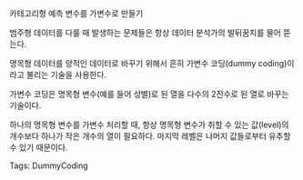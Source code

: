 카테고리형 예측 변수를 가변수로 만들기

범주형 데이터를 다룰 때 발생하는 문제들은 항상 데이터 분석가의 발뒤꿈치를 물어 뜯는다.

명목형 데이터를 양적인 데이터로 바꾸기 위해서 흔히 가변수 코딩(dummy coding)이라고 불리는 기술을 사용한다.

가변수 코딩은 명목형 변수(예를 들어 성별)로 된 열을 다수의 2진수로 된 열로 바꾸는 기술이다.

하나의 명목형 변수를 가변수 처리할 때, 항상 명목형 변수가 취할 수 있는 값(level)의 개수보다 하나가 작은 개수의 열이 필요하다. 마지막 레벨은 나머지 값들로부터 유추할 수 있기 때문이다.



Tags:
  DummyCoding